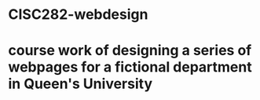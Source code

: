 # CISC282-webdesign
# course work of designing a series of webpages for a fictional department in Queen's University
